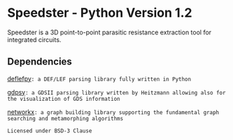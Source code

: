 # Speedster - Python Version 1.2

Speedster is a 3D point-to-point parasitic resistance extraction tool for integrated circuits.

## Dependencies
[deflefpy](https://github.com/das-dias/deflef_py)```: a DEF/LEF parsing library fully written in Python ```

[gdpsy](https://github.com/heitzmann/gdspy)```: a GDSII parsing library written by Heitzmann allowing also for the visualization of GDS information```

[networkx](https://github.com/networkx/networkx)```: a graph building library supporting the fundamental graph searching and metamorphing algorithms```

```Licensed under BSD-3 Clause```


